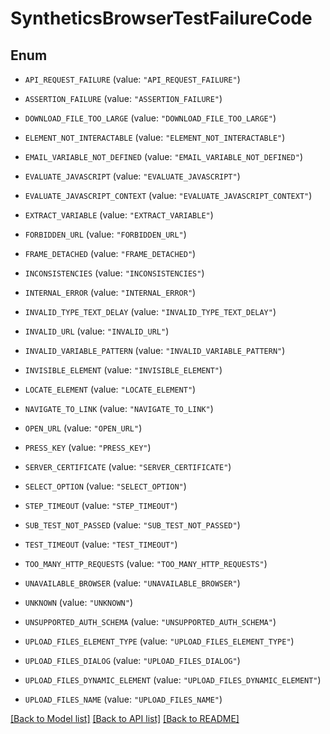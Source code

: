 # SyntheticsBrowserTestFailureCode

## Enum

- `API_REQUEST_FAILURE` (value: `"API_REQUEST_FAILURE"`)

- `ASSERTION_FAILURE` (value: `"ASSERTION_FAILURE"`)

- `DOWNLOAD_FILE_TOO_LARGE` (value: `"DOWNLOAD_FILE_TOO_LARGE"`)

- `ELEMENT_NOT_INTERACTABLE` (value: `"ELEMENT_NOT_INTERACTABLE"`)

- `EMAIL_VARIABLE_NOT_DEFINED` (value: `"EMAIL_VARIABLE_NOT_DEFINED"`)

- `EVALUATE_JAVASCRIPT` (value: `"EVALUATE_JAVASCRIPT"`)

- `EVALUATE_JAVASCRIPT_CONTEXT` (value: `"EVALUATE_JAVASCRIPT_CONTEXT"`)

- `EXTRACT_VARIABLE` (value: `"EXTRACT_VARIABLE"`)

- `FORBIDDEN_URL` (value: `"FORBIDDEN_URL"`)

- `FRAME_DETACHED` (value: `"FRAME_DETACHED"`)

- `INCONSISTENCIES` (value: `"INCONSISTENCIES"`)

- `INTERNAL_ERROR` (value: `"INTERNAL_ERROR"`)

- `INVALID_TYPE_TEXT_DELAY` (value: `"INVALID_TYPE_TEXT_DELAY"`)

- `INVALID_URL` (value: `"INVALID_URL"`)

- `INVALID_VARIABLE_PATTERN` (value: `"INVALID_VARIABLE_PATTERN"`)

- `INVISIBLE_ELEMENT` (value: `"INVISIBLE_ELEMENT"`)

- `LOCATE_ELEMENT` (value: `"LOCATE_ELEMENT"`)

- `NAVIGATE_TO_LINK` (value: `"NAVIGATE_TO_LINK"`)

- `OPEN_URL` (value: `"OPEN_URL"`)

- `PRESS_KEY` (value: `"PRESS_KEY"`)

- `SERVER_CERTIFICATE` (value: `"SERVER_CERTIFICATE"`)

- `SELECT_OPTION` (value: `"SELECT_OPTION"`)

- `STEP_TIMEOUT` (value: `"STEP_TIMEOUT"`)

- `SUB_TEST_NOT_PASSED` (value: `"SUB_TEST_NOT_PASSED"`)

- `TEST_TIMEOUT` (value: `"TEST_TIMEOUT"`)

- `TOO_MANY_HTTP_REQUESTS` (value: `"TOO_MANY_HTTP_REQUESTS"`)

- `UNAVAILABLE_BROWSER` (value: `"UNAVAILABLE_BROWSER"`)

- `UNKNOWN` (value: `"UNKNOWN"`)

- `UNSUPPORTED_AUTH_SCHEMA` (value: `"UNSUPPORTED_AUTH_SCHEMA"`)

- `UPLOAD_FILES_ELEMENT_TYPE` (value: `"UPLOAD_FILES_ELEMENT_TYPE"`)

- `UPLOAD_FILES_DIALOG` (value: `"UPLOAD_FILES_DIALOG"`)

- `UPLOAD_FILES_DYNAMIC_ELEMENT` (value: `"UPLOAD_FILES_DYNAMIC_ELEMENT"`)

- `UPLOAD_FILES_NAME` (value: `"UPLOAD_FILES_NAME"`)

[[Back to Model list]](../README.md#documentation-for-models) [[Back to API list]](../README.md#documentation-for-api-endpoints) [[Back to README]](../README.md)
